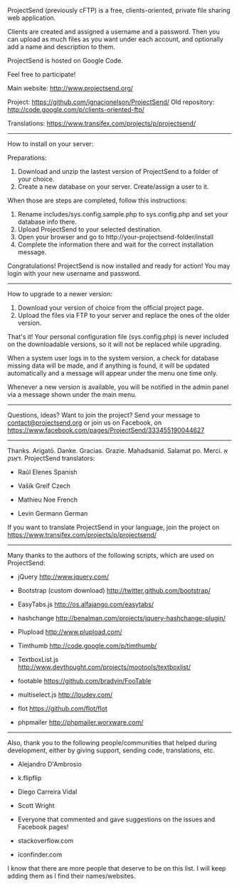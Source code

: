 ProjectSend (previously cFTP) is a free, clients-oriented, private file
sharing web application.

Clients are created and assigned a username and a password. Then you can
upload as much files as you want under each account, and optionally add
a name and description to them. 

ProjectSend is hosted on Google Code.

Feel free to participate!

Main website:
http://www.projectsend.org/

Project:
https://github.com/ignacionelson/ProjectSend/
Old repository:
http://code.google.com/p/clients-oriented-ftp/

Translations:
https://www.transifex.com/projects/p/projectsend/

--------------------------------------------------------------------------------------------

How to install on your server:

Preparations:
1. Download and unzip the lastest version of ProjectSend to a folder of your choice.
2. Create a new database on your server. Create/assign a user to it.

When those are steps are completed, follow this instructions:
1. Rename includes/sys.config.sample.php to sys.config.php and set your database info there.
2. Upload ProjectSend to your selected destination.
3. Open your browser and go to http://your-projectsend-folder/install
4. Complete the information there and wait for the correct installation message.

Congratulations! ProjectSend is now installed and ready for action!
You may login with your new username and password.

--------------------------------------------------------------------------------------------

How to upgrade to a newer version:

1. Download your version of choice from the official project page.
2. Upload the files via FTP to your server and replace the ones of the older version.

That's it!
Your personal configuration file (sys.config.php) is never included on the downloadable
versions, so it will not be replaced while upgrading.

When a system user logs in to the system version, a check for database missing data will be
made, and if anything is found, it will be updated automatically and a message will appear
under the menu one time only.

Whenever a new version is available, you will be notified in the admin panel via a message
shown under the main menu.

--------------------------------------------------------------------------------------------

Questions, ideas? Want to join the project?
Send your message to contact@projectsend.org or join us on Facebook, on
https://www.facebook.com/pages/ProjectSend/333455190044627

--------------------------------------------------------------------------------------------

Thanks. Arigatō. Danke. Gracias. Grazie. Mahadsanid. Salamat po. Merci. אַ דאַנק.
ProjectSend translators:

- Raúl Elenes
  Spanish

- Vašík Greif
  Czech

- Mathieu Noe
  French

- Levin Germann
  German


If you want to translate ProjectSend in your language, join the project on
https://www.transifex.com/projects/p/projectsend/

--------------------------------------------------------------------------------------------

Many thanks to the authors of the following scripts, which are used on ProjectSend:

- jQuery
  http://www.jquery.com/

- Bootstrap (custom download)
  http://twitter.github.com/bootstrap/

- EasyTabs.js
  http://os.alfajango.com/easytabs/

- hashchange
  http://benalman.com/projects/jquery-hashchange-plugin/

- Plupload
  http://www.plupload.com/

- Timthumb
  http://code.google.com/p/timthumb/

- TextboxList.js
  http://www.devthought.com/projects/mootools/textboxlist/

- footable
  https://github.com/bradvin/FooTable

- multiselect.js
  http://loudev.com/

- flot
  https://github.com/flot/flot

- phpmailer
  http://phpmailer.worxware.com/

--------------------------------------------------------------------------------------------

Also, thank you to the following people/communities that helped during development, either
by giving support, sending code, translations, etc.

- Alejandro D'Ambrosio
- k.flipflip
- Diego Carreira Vidal
- Scott Wright
- Everyone that commented and gave suggestions on the issues and Facebook pages!

- stackoverflow.com
- iconfinder.com

I know that there are more people that deserve to be on this list. I will keep adding them
as I find their names/websites.
